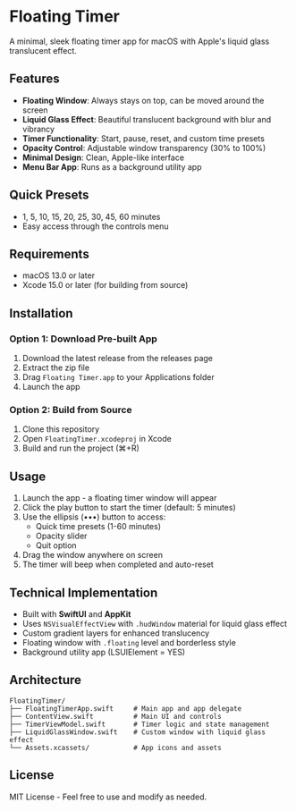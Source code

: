 # Floating Timer

A minimal, sleek floating timer app for macOS with Apple's liquid glass translucent effect.

## Features

- **Floating Window**: Always stays on top, can be moved around the screen
- **Liquid Glass Effect**: Beautiful translucent background with blur and vibrancy
- **Timer Functionality**: Start, pause, reset, and custom time presets
- **Opacity Control**: Adjustable window transparency (30% to 100%)
- **Minimal Design**: Clean, Apple-like interface
- **Menu Bar App**: Runs as a background utility app

## Quick Presets

- 1, 5, 10, 15, 20, 25, 30, 45, 60 minutes
- Easy access through the controls menu

## Requirements

- macOS 13.0 or later
- Xcode 15.0 or later (for building from source)

## Installation

### Option 1: Download Pre-built App
1. Download the latest release from the releases page
2. Extract the zip file
3. Drag `Floating Timer.app` to your Applications folder
4. Launch the app

### Option 2: Build from Source
1. Clone this repository
2. Open `FloatingTimer.xcodeproj` in Xcode
3. Build and run the project (⌘+R)

## Usage

1. Launch the app - a floating timer window will appear
2. Click the play button to start the timer (default: 5 minutes)
3. Use the ellipsis (•••) button to access:
   - Quick time presets (1-60 minutes)
   - Opacity slider
   - Quit option
4. Drag the window anywhere on screen
5. The timer will beep when completed and auto-reset

## Technical Implementation

- Built with **SwiftUI** and **AppKit**
- Uses `NSVisualEffectView` with `.hudWindow` material for liquid glass effect
- Custom gradient layers for enhanced translucency
- Floating window with `.floating` level and borderless style
- Background utility app (LSUIElement = YES)

## Architecture

```
FloatingTimer/
├── FloatingTimerApp.swift     # Main app and app delegate
├── ContentView.swift          # Main UI and controls
├── TimerViewModel.swift       # Timer logic and state management
├── LiquidGlassWindow.swift    # Custom window with liquid glass effect
└── Assets.xcassets/           # App icons and assets
```

## License

MIT License - Feel free to use and modify as needed.